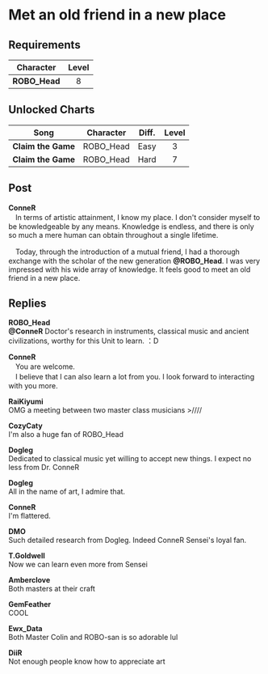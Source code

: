 # Met an old friend in a new place
## Requirements
|  Character  |Level|
|-------------|:---:|
|**ROBO_Head**|  8  |

## Unlocked Charts
|       Song       |Character|Diff.|Level|
|------------------|:-------:|:---:|:---:|
|**Claim the Game**|ROBO_Head|Easy |  3  |
|**Claim the Game**|ROBO_Head|Hard |  7  |

## Post
**ConneR**<br>
　In terms of artistic attainment, I know my place. I don't consider myself to be knowledgeable by any means. Knowledge is endless, and there is only so much a mere human can obtain throughout a single lifetime. 

　Today, through the introduction of a mutual friend, I had a thorough exchange with the scholar of the new generation **@ROBO\_Head**. I was very impressed with his wide array of knowledge. It feels good to meet an old friend in a new place. 
## Replies
**ROBO_Head**<br>
**@ConneR** Doctor's research in instruments, classical music and ancient civilizations, worthy for this Unit to learn. ：D

**ConneR**<br>
　You are welcome.<br>
　I believe that I can also learn a lot from you. I look forward to interacting with you more. 

**RaiKiyumi**<br>
OMG a meeting between two master class musicians >////

**CozyCaty**<br>
I'm also a huge fan of ROBO\_Head

**Dogleg**<br>
Dedicated to classical music yet willing to accept new things. I expect no less from Dr. ConneR

**Dogleg**<br>
All in the name of art, I admire that. 

**ConneR**<br>
I'm flattered.

**DMO**<br>
Such detailed research from Dogleg. Indeed ConneR Sensei's loyal fan.

**T.Goldwell**<br>
Now we can learn even more from Sensei

**Amberclove**<br>
Both masters at their craft

**GemFeather**<br>
COOL

**Ewx_Data**<br>
Both Master Colin and ROBO\-san is so adorable lul

**DiiR**<br>
Not enough people know how to appreciate art

